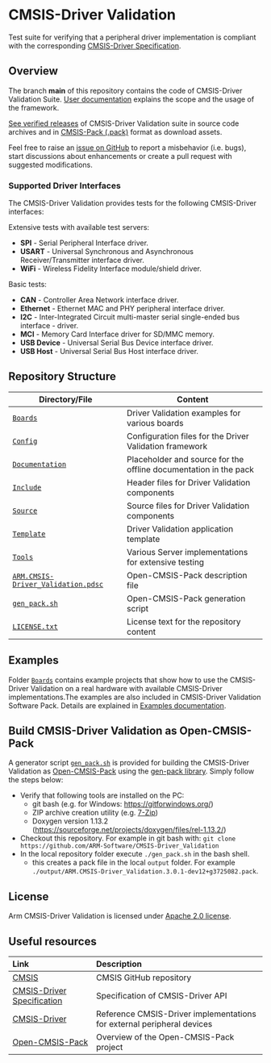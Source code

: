 # CMSIS-Driver Validation

Test suite for verifying that a peripheral driver implementation is compliant with the corresponding [CMSIS-Driver Specification](https://arm-software.github.io/CMSIS_5/Driver/html/index.html).

## Overview
The branch **main** of this repository contains the code of CMSIS-Driver Validation Suite. [User documentation](http://arm-software.github.io/CMSIS-Driver_Validation/main/index.html) explains the scope and the usage of the framework.

[See verified releases](https://github.com/ARM-software/CMSIS-Driver_Validation/releases) of CMSIS-Driver Validation suite in source code archives and in [CMSIS-Pack (.pack)](https://open-cmsis-pack.github.io/Open-CMSIS-Pack-Spec/main/html/index.html) format as download assets.

Feel free to raise an [issue on GitHub](https://github.com/ARM-software/CMSIS-Driver_Validation/issues) to report a misbehavior (i.e. bugs), start discussions about enhancements or create a pull request with suggested modifications.

### Supported Driver Interfaces

The CMSIS-Driver Validation provides tests for the following CMSIS-Driver interfaces:

Extensive tests with available test servers:
  - **SPI** - Serial Peripheral Interface driver.
  - **USART** - Universal Synchronous and Asynchronous Receiver/Transmitter interface driver.
  - **WiFi** - Wireless Fidelity Interface module/shield driver.

Basic tests:
  - **CAN** - Controller Area Network interface driver.
  - **Ethernet** - Ethernet MAC and PHY peripheral interface driver.
  - **I2C** - Inter-Integrated Circuit multi-master serial single-ended bus interface - driver.
  - **MCI** - Memory Card Interface driver for SD/MMC memory.
  - **USB Device** - Universal Serial Bus Device interface driver.
  - **USB Host** - Universal Serial Bus Host interface driver.


## Repository Structure

| Directory/File        | Content                                                   |
| --------------------- | --------------------------------------------------------- |
| [`Boards`](./Boards/) | Driver Validation examples for various boards             |
| [`Config`](./Config/) | Configuration files for the Driver Validation framework   |
| [`Documentation`](./Documentation)    | Placeholder and source for the offline documentation in the pack     |
| [`Include`](./Include)          | Header files for Driver Validation components             |
| [`Source`](./Source)           | Source files for Driver Validation components             |
| [`Template`](./Template)             | Driver Validation application template                    |
| [`Tools`](./Tools)            | Various Server implementations for extensive testing      |
| [`ARM.CMSIS-Driver_Validation.pdsc`](./ARM.CMSIS-Driver_Validation.pdsc) | Open-CMSIS-Pack description file           |
| [`gen_pack.sh`](./gen_pack.sh)       | Open-CMSIS-Pack generation script                         |
| [`LICENSE.txt`](./LICENSE.txt)       | License text for the repository content                   |



## Examples

Folder [`Boards`](./Boards/) contains example projects that show how to use the CMSIS-Driver Validation on a real hardware with available CMSIS-Driver implementations.The examples are also included in CMSIS-Driver Validation Software Pack. Details are explained in [Examples documentation](https://arm-software.github.io/CMSIS-Driver_Validation/main/examples.html).

## Build CMSIS-Driver Validation as Open-CMSIS-Pack

 A generator script [`gen_pack.sh`](./gen_pack.sh) is provided for building the CMSIS-Driver Validation as [Open-CMSIS-Pack](https://open-cmsis-pack.github.io/Open-CMSIS-Pack-Spec/main/html/index.html) using the [gen-pack library](https://github.com/Open-CMSIS-Pack/gen-pack). Simply follow the steps below:
  
 - Verify that following tools are installed on the PC:
   - git bash (e.g. for Windows: https://gitforwindows.org/)
   - ZIP archive creation utility (e.g. [7-Zip](http://www.7-zip.org/download.html))
   - Doxygen version 1.13.2 (https://sourceforge.net/projects/doxygen/files/rel-1.13.2/)
 - Checkout this repository. For example in git bash with:
    ```git clone https://github.com/ARM-Software/CMSIS-Driver_Validation```
 - In the local repository folder execute `./gen_pack.sh` in the bash shell.
   - this creates a pack file in the local `output` folder. For example `./output/ARM.CMSIS-Driver_Validation.3.0.1-dev12+g3725082.pack`.

## License

Arm CMSIS-Driver Validation is licensed under [Apache 2.0 license](https://opensource.org/licenses/Apache-2.0).

## Useful resources

| Link                        | Description                                                 |
|:--------------------------- |:----------------------------------------------------------- |
| [CMSIS](https://github.com/ARM-software/cmsis_5)               | CMSIS GitHub repository  |
| [CMSIS-Driver Specification](https://arm-software.github.io/CMSIS_5/latest/Driver/html/index.html) | Specification of CMSIS-Driver API    |
| [CMSIS-Driver](https://github.com/ARM-software/CMSIS-Driver)   |  Reference CMSIS-Driver implementations for external peripheral devices |
| [Open-CMSIS-Pack](https://www.open-cmsis-pack.org)  |  Overview of the Open-CMSIS-Pack project|